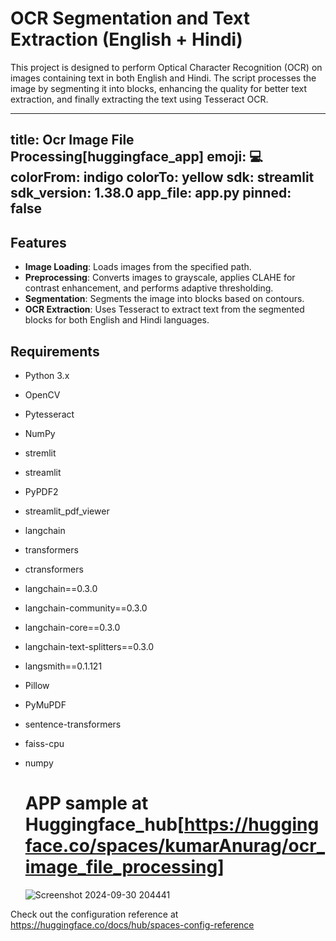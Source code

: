 # OCR Segmentation and Text Extraction (English + Hindi)
This project is designed to perform Optical Character Recognition (OCR) on images containing text in both English and Hindi. The script processes the image by segmenting it into blocks, enhancing the quality for better text extraction, and finally extracting the text using Tesseract OCR.



---
title: Ocr Image File Processing[huggingface_app]
emoji: 💻
colorFrom: indigo
colorTo: yellow
sdk: streamlit
sdk_version: 1.38.0
app_file: app.py
pinned: false
---


## Features
- **Image Loading**: Loads images from the specified path.
- **Preprocessing**: Converts images to grayscale, applies CLAHE for contrast enhancement, and performs adaptive thresholding.
- **Segmentation**: Segments the image into blocks based on contours.
- **OCR Extraction**: Uses Tesseract to extract text from the segmented blocks for both English and Hindi languages.

## Requirements
- Python 3.x
- OpenCV
- Pytesseract
- NumPy
- stremlit
- streamlit
- PyPDF2
- streamlit_pdf_viewer
- langchain
- transformers
- ctransformers
- langchain==0.3.0
- langchain-community==0.3.0
- langchain-core==0.3.0
- langchain-text-splitters==0.3.0
- langsmith==0.1.121
- Pillow
- PyMuPDF
- sentence-transformers
- faiss-cpu
- numpy

  # APP sample at Huggingface_hub[https://huggingface.co/spaces/kumarAnurag/ocr_image_file_processing]
  ![Screenshot 2024-09-30 204441](https://github.com/user-attachments/assets/726f762a-342c-4bf8-af18-ad9cde9be204)


Check out the configuration reference at https://huggingface.co/docs/hub/spaces-config-reference
